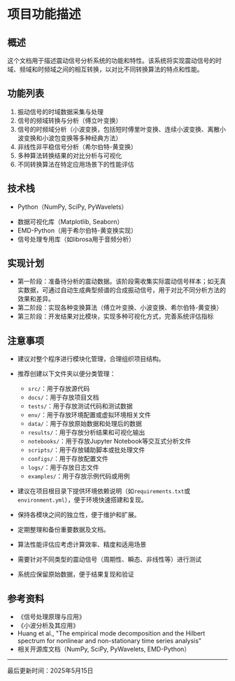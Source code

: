 # 项目功能描述

## 概述

这个文档用于描述震动信号分析系统的功能和特性。该系统将实现震动信号的时域、频域和时频域之间的相互转换，以对比不同转换算法的特点和性能。

## 功能列表

1. 振动信号的时域数据采集与处理
2. 信号的频域转换与分析（傅立叶变换）
3. 信号的时频域分析（小波变换，包括短时傅里叶变换、连续小波变换、离散小波变换和小波包变换等多种经典方法）
4. 非线性非平稳信号分析（希尔伯特-黄变换）
5. 多种算法转换结果的对比分析与可视化
6. 不同转换算法在特定应用场景下的性能评估

## 技术栈

- Python（NumPy, SciPy, PyWavelets）
<!-- - MATLAB（可选，用于高级信号处理） -->
- 数据可视化库（Matplotlib, Seaborn）
- EMD-Python（用于希尔伯特-黄变换实现）
- 信号处理专用库（如librosa用于音频分析）

## 实现计划

- 第一阶段：准备待分析的震动数据。该阶段需收集实际震动信号样本；如无真实数据，可通过自动生成典型频谱的合成振动信号，用于对比不同分析方法的效果和差异。
- 第二阶段：实现各种变换算法（傅立叶变换、小波变换、希尔伯特-黄变换）
- 第三阶段：开发结果对比模块，实现多种可视化方式，完善系统评估指标

## 注意事项

- 建议对整个程序进行模块化管理，合理组织项目结构。
- 推荐创建以下文件夹以便分类管理：
  - `src/`：用于存放源代码
  - `docs/`：用于存放项目文档
  - `tests/`：用于存放测试代码和测试数据
  - `env/`：用于存放环境配置或虚拟环境相关文件
  - `data/`：用于存放原始数据和处理后的数据
  - `results/`：用于存放分析结果和可视化输出
  - `notebooks/`：用于存放Jupyter Notebook等交互式分析文件
  - `scripts/`：用于存放辅助脚本或批处理文件
  - `configs/`：用于存放配置文件
  - `logs/`：用于存放日志文件
  - `examples/`：用于存放示例代码或用例
- 建议在项目根目录下提供环境依赖说明（如`requirements.txt`或`environment.yml`），便于环境快速搭建和复现。
- 保持各模块之间的独立性，便于维护和扩展。
- 定期整理和备份重要数据及文档。

- 算法性能评估应考虑计算效率、精度和适用场景
- 需要针对不同类型的震动信号（周期性、瞬态、非线性等）进行测试
- 系统应保留原始数据，便于结果复现和验证

## 参考资料

- 《信号处理原理与应用》
- 《小波分析及其应用》
- Huang et al., "The empirical mode decomposition and the Hilbert spectrum for nonlinear and non-stationary time series analysis"
- 相关开源库文档（NumPy, SciPy, PyWavelets, EMD-Python）

---

最后更新时间：2025年5月15日
